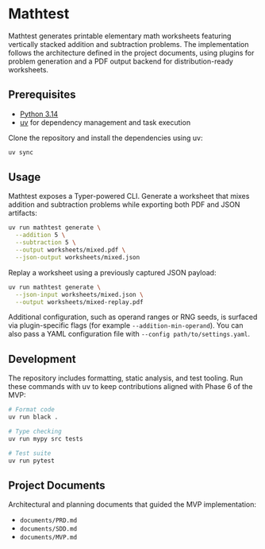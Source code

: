 # Mathtest

Mathtest generates printable elementary math worksheets featuring vertically
stacked addition and subtraction problems. The implementation follows the
architecture defined in the project documents, using plugins for problem
generation and a PDF output backend for distribution-ready worksheets.

## Prerequisites

- [Python 3.14](https://www.python.org/)
- [uv](https://docs.astral.sh/uv/) for dependency management and task
  execution

Clone the repository and install the dependencies using uv:

```bash
uv sync
```

## Usage

Mathtest exposes a Typer-powered CLI. Generate a worksheet that mixes addition
and subtraction problems while exporting both PDF and JSON artifacts:

```bash
uv run mathtest generate \
  --addition 5 \
  --subtraction 5 \
  --output worksheets/mixed.pdf \
  --json-output worksheets/mixed.json
```

Replay a worksheet using a previously captured JSON payload:

```bash
uv run mathtest generate \
  --json-input worksheets/mixed.json \
  --output worksheets/mixed-replay.pdf
```

Additional configuration, such as operand ranges or RNG seeds, is surfaced via
plugin-specific flags (for example `--addition-min-operand`). You can also pass
a YAML configuration file with `--config path/to/settings.yaml`.

## Development

The repository includes formatting, static analysis, and test tooling. Run
these commands with uv to keep contributions aligned with Phase 6 of the MVP:

```bash
# Format code
uv run black .

# Type checking
uv run mypy src tests

# Test suite
uv run pytest
```

## Project Documents

Architectural and planning documents that guided the MVP implementation:

- `documents/PRD.md`
- `documents/SDD.md`
- `documents/MVP.md`
